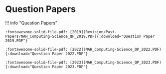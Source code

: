 # Question Papers


!!! info "Question Papers"

    :fontawesome-solid-file-pdf: [2019](Revision/Past-Papers/NAH_Computing-Science_QP_2019.PDF){:download="Question Paper 2019.PDF"}

    :fontawesome-solid-file-pdf: [2022](NAH_Computing-Science_QP_2022.PDF){:download="Question Paper 2022.PDF"}

    :fontawesome-solid-file-pdf: [2023](NAH_Computing-Science_QP_2023.PDF){:download="Question Paper 2023.PDF"}

